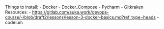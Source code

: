 Things to install:
    - Docker
    - Docker_Compose
    - Pycharm
    - Gitkraken
Resources:
    - https://gitlab.com/suka.work/devops-course/-/blob/draft2/lessons/lesson-3-docker-basics.md?ref_type=heads
    - codeium
